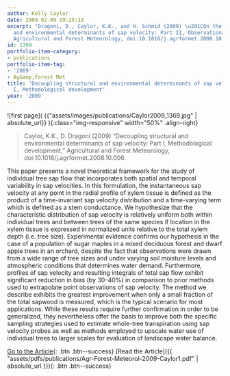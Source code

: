 ```yaml
---
author: Kelly Caylor
date: 2009-02-09 19:25:13
excerpt: "Dragoni, D., Caylor, K.K., and H. Schmid (2009) \u201COn the structural
  and environmental determinants of sap velocity: Part II, Observational application,\u201D
  Agricultural and Forest Meteorology, doi:10.1016/j.agrformet.2008.10.010."
id: 1369
portfolio-item-category:
- publications
portfolio-item-tag:
- '2009'
- Ag&amp;Forest Met
title: 'Decoupling structural and environmental determinants of sap velocity: Part
  I, Methodological development'
year: '2009'
---
```


![first page]( {{"assets/images/publications/Caylor2009_1369.jpg" | absolute_url}} ){:class="img-responsive" width="50%" .align-right}

> Caylor, K.K., D. Dragoni (2009) “Decoupling structural and environmental determinants of sap velocity: Part I, Methodological development,” Agricultural and Forest Meteorology, doi:10.1016/j.agrformet.2008.10.006.


This paper presents a novel theoretical framework for the study of individual tree sap flow that incorporates both spatial and temporal variability in sap velocities. In this formulation, the instantaneous sap velocity at any point in the radial profile of xylem tissue is defined as the product of a time-invariant sap velocity distribution and a time-varying term which is defined as a stem conductance. We hypothesize that the characteristic distribution of sap velocity is relatively uniform both within individual trees and between trees of the same species if location in the xylem tissue is expressed in normalized units relative to the total xylem depth (i.e. tree size). Experimental evidence confirms our hypothesis in the case of a population of sugar maples in a mixed deciduous forest and dwarf apple trees in an orchard, despite the fact that observations were drawn from a wide range of tree sizes and under varying soil moisture levels and atmospheric conditions that determines water demand. Furthermore, profiles of sap velocity and resulting integrals of total sap flow exhibit significant reduction in bias (by 30–40%) in comparison to prior methods used to extrapolate point observations of sap velocity. The method we describe exhibits the greatest improvement when only a small fraction of the total sapwood is measured, which is the typical scenario for most applications. While these results require further confirmation in order to be generalized, they nevertheless offer the basis to improve both the specific sampling strategies used to estimate whole-tree transpiration using sap velocity probes as well as methods employed to upscale water use of individual trees to larger scales for evaluation of landscape water balance.


[Go to the Article](http://dx.doi.org/10.1016/j.agrformet.2008.10.006){: .btn .btn--success} [Read the Article]({{ "assets/pdfs/publications/Agr-Forest-Meteorol-2009-Caylor1.pdf" | absolute_url }}){: .btn .btn--success}